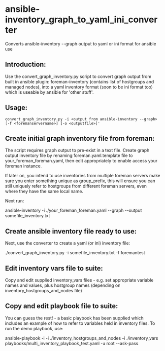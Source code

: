 # ansible-inventory_graph_to_yaml_ini_converter
Converts ansible-inventory --graph output to yaml or ini format for ansible use

## Introduction:
Use the convert_graph_inventory.py script to convert graph output from built in ansible plugin: foreman-inventory (contains list of hostgroups and managed nodes), into a yaml inventory format (soon to be ini format too) which is useable by ansible for 'other stuff'.

## Usage:
`convert_graph_inventory.py -i <output from ansible-inventory --graph> [-f <foremanservername>] [-o <outputfile>]'`

## Create initial graph inventory file from foreman:
The script requires graph output to pre-exist in a text file. Create graph output inventory file by renaming foreman.yaml.template file to your_foreman_foreman.yaml, then edit appropriately to enable access your foreman instance.

If later on, you intend to use inventories from multiple foreman servers make sure you enter something unique as group_prefix, this will ensure you can still uniquely refer to hostgroups from different foreman servers, even where they have the same local name.

Next run:

ansible-inventory -i ./your_foreman_foreman.yaml --graph --output somefile_inventory.txt

## Create ansible inventory file ready to use:
Next, use the converter to create a yaml (or ini) inventory file:

./convert_graph_inventory.py -i somefile_inventory.txt -f foremantest

## Edit inventory vars file to suite:
Copy and edit supplied inventory_vars files - e.g. set appropriate variable names and values, plus hostgroup names (depending on inventory_hostgroups_and_nodes file)

## Copy and edit playbook file to suite:
You can guess the rest! - a basic playbook has been supplied which includes an example of how to refer to variables held in inventory files. To run the demo playbook, use:

ansible-playbook -i -i ./inventory_hostgroups_and_nodes -i ./inventory_vars playbooks/multi_inventory_playbook_test.yaml -u root --ask-pass

